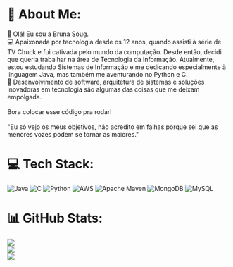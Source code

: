 # 💫 About Me:
👋 Olá! Eu sou a Bruna Soug.<br>💻 Apaixonada por tecnologia desde os 12 anos, quando assisti à série de TV Chuck e fui cativada pelo mundo da computação. Desde então, decidi que queria trabalhar na área de Tecnologia da Informação. Atualmente, estou estudando Sistemas de Informação e me dedicando especialmente à linguagem Java, mas também me aventurando no Python e C.<br>🚀 Desenvolvimento de software, arquitetura de sistemas e soluções inovadoras em tecnologia são algumas das coisas que me deixam empolgada.<br><br>Bora colocar esse código pra rodar!<br>
<br>"Eu só vejo os meus objetivos, não acredito em falhas
porque sei que as menores vozes podem se tornar as maiores."<br>


# 💻 Tech Stack:
![Java](https://img.shields.io/badge/java-%23ED8B00.svg?style=for-the-badge&logo=openjdk&logoColor=white) ![C](https://img.shields.io/badge/c-%2300599C.svg?style=for-the-badge&logo=c&logoColor=white) ![Python](https://img.shields.io/badge/python-3670A0?style=for-the-badge&logo=python&logoColor=ffdd54) ![AWS](https://img.shields.io/badge/AWS-%23FF9900.svg?style=for-the-badge&logo=amazon-aws&logoColor=white) ![Apache Maven](https://img.shields.io/badge/Apache%20Maven-C71A36?style=for-the-badge&logo=Apache%20Maven&logoColor=white) ![MongoDB](https://img.shields.io/badge/MongoDB-%234ea94b.svg?style=for-the-badge&logo=mongodb&logoColor=white) ![MySQL](https://img.shields.io/badge/mysql-%2300000f.svg?style=for-the-badge&logo=mysql&logoColor=white)
# 📊 GitHub Stats:
![](https://github-readme-stats.vercel.app/api?username=BrunaSoug&theme=tokyonight&hide_border=false&include_all_commits=true&count_private=true)<br/>
![](https://github-readme-streak-stats.herokuapp.com/?user=BrunaSoug&theme=tokyonight&hide_border=false)<br/>
![](https://github-readme-stats.vercel.app/api/top-langs/?username=BrunaSoug&theme=tokyonight&hide_border=false&include_all_commits=true&count_private=true&layout=compact)

<!-- Proudly created with GPRM ( https://gprm.itsvg.in ) -->
